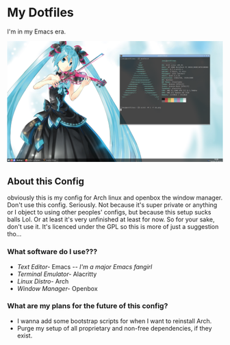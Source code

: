 # My Dotfiles

I'm in my Emacs era.

![desktop](ob.png)

## About this Config
obviously this is my config for Arch linux and openbox the window manager.
Don't use this config. Seriously.
Not because it's super private or anything or I object to using other
peoples' configs, but because this setup sucks balls Lol.
Or at least it's very unfinished at least for now.
So for your sake, don't use it. 
It's licenced under the GPL so this is more of just
a suggestion tho...

### What software do I use???
- *Text Editor-* Emacs -- _I'm a major Emacs fangirl_
- *Terminal Emulator-* Alacritty
- *Linux Distro-* Arch
- *Window Manager-* Openbox

### What are my plans for the future of this config?
- I wanna add some bootstrap scripts for when I want to reinstall Arch.
- Purge my setup of all proprietary and non-free dependencies, if they exist.
